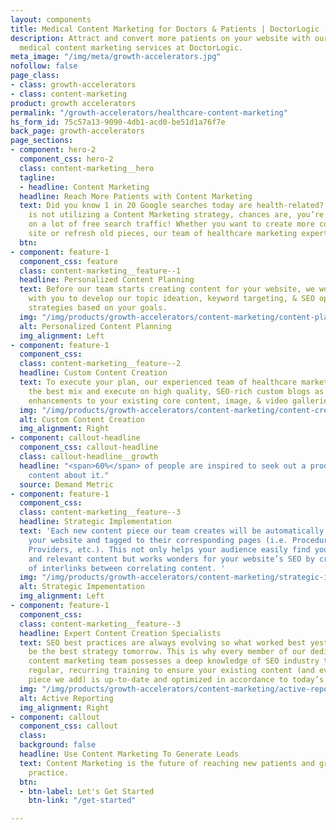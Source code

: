 ```yaml
---
layout: components
title: Medical Content Marketing for Doctors & Patients | DoctorLogic
description: Attract and convert more patients on your website with our highly valuable
  medical content marketing services at DoctorLogic.
meta_image: "/img/meta/growth-accelerators.jpg"
nofollow: false
page_class:
- class: growth-accelerators
- class: content-marketing
product: growth accelerators
permalink: "/growth-accelerators/healthcare-content-marketing"
hs_form_id: 75c57a13-9090-4db1-acd0-be51d1a76f7e
back_page: growth-accelerators
page_sections:
- component: hero-2
  component_css: hero-2
  class: content-marketing__hero
  tagline:
  - headline: Content Marketing
  headline: Reach More Patients with Content Marketing
  text: Did you know 1 in 20 Google searches today are health-related? If your practice
    is not utilizing a Content Marketing strategy, chances are, you’re missing out
    on a lot of free search traffic! Whether you want to create more content for your
    site or refresh old pieces, our team of healthcare marketing experts has you covered.
  btn: 
- component: feature-1
  component_css: feature
  class: content-marketing__feature--1
  headline: Personalized Content Planning
  text: Before our team starts creating content for your website, we work closely
    with you to develop our topic ideation, keyword targeting, & SEO optimization
    strategies based on your goals.
  img: "/img/products/growth-accelerators/content-marketing/content-planning.jpg"
  alt: Personalized Content Planning
  img_alignment: Left
- component: feature-1
  component_css: 
  class: content-marketing__feature--2
  headline: Custom Content Creation
  text: To execute your plan, our experienced team of healthcare marketers will determine
    the best mix and execute on high quality, SEO-rich custom blogs as well as new
    enhancements to your existing core content, image, & video galleries.
  img: "/img/products/growth-accelerators/content-marketing/content-creation.jpg"
  alt: Custom Content Creation
  img_alignment: Right
- component: callout-headline
  component_css: callout-headline
  class: callout-headline__growth
  headline: "<span>60%</span> of people are inspired to seek out a product after reading
    content about it."
  source: Demand Metric
- component: feature-1
  component_css: 
  class: content-marketing__feature--3
  headline: Strategic Implementation
  text: 'Each new content piece our team creates will be automatically published to
    your website and tagged to their corresponding pages (i.e. Procedures, Specials,
    Providers, etc.). This not only helps your audience easily find your most recent
    and relevant content but works wonders for your website’s SEO by creating a web
    of interlinks between correlating content. '
  img: "/img/products/growth-accelerators/content-marketing/strategic-implementation.jpg"
  alt: Strategic Impementation
  img_alignment: Left
- component: feature-1
  component_css: 
  class: content-marketing__feature--3
  headline: Expert Content Creation Specialists
  text: SEO best practices are always evolving so what worked best yesterday may not
    be the best strategy tomorrow. This is why every member of our dedicated, in-house
    content marketing team possesses a deep knowledge of SEO industry trends and receives
    regular, recurring training to ensure your existing content (and every new content
    piece we add) is up-to-date and optimized in accordance to today’s standards.
  img: "/img/products/growth-accelerators/content-marketing/active-reporting.jpg"
  alt: Active Reporting
  img_alignment: Right
- component: callout
  component_css: callout
  class: 
  background: false
  headline: Use Content Marketing To Generate Leads
  text: Content Marketing is the future of reaching new patients and growing your
    practice.
  btn:
  - btn-label: Let's Get Started
    btn-link: "/get-started"

---
```

